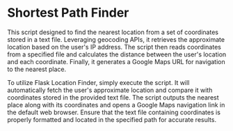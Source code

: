 # Shortest Path Finder

This script designed to find the nearest location from a set of coordinates stored in a text file. Leveraging geocoding APIs, it retrieves the approximate location based on the user's IP address. The script then reads coordinates from a specified file and calculates the distance between the user's location and each coordinate. Finally, it generates a Google Maps URL for navigation to the nearest place.

To utilize Flask Location Finder, simply execute the script. It will automatically fetch the user's approximate location and compare it with coordinates stored in the provided text file. The script outputs the nearest place along with its coordinates and opens a Google Maps navigation link in the default web browser. Ensure that the text file containing coordinates is properly formatted and located in the specified path for accurate results.
